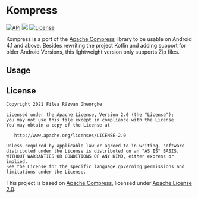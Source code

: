 # Kompress
[![API](https://img.shields.io/badge/API-16%2B-brightgreen.svg?style=flat)](https://android-arsenal.com/api?level=16)
[![](https://jitpack.io/v/TheLuckyCoder/Kompress.svg)](https://jitpack.io/#TheLuckyCoder/Kompress)
[![License](https://img.shields.io/badge/license-Apache%202.0-blue.svg)](https://github.com/vipulasri/Timeline-View/blob/master/LICENSE)

Kompress is a port of the [Apache Compress](https://github.com/apache/commons-compress) library to be usable on Android 4.1 and above.
Besides rewriting the project Kotlin and adding support for older Android Versions, this lightweight version only supports Zip files. 

## Usage

## License

```
Copyright 2021 Filea Răzvan Gheorghe

Licensed under the Apache License, Version 2.0 (the "License");
you may not use this file except in compliance with the License.
You may obtain a copy of the License at

   http://www.apache.org/licenses/LICENSE-2.0

Unless required by applicable law or agreed to in writing, software
distributed under the License is distributed on an "AS IS" BASIS,
WITHOUT WARRANTIES OR CONDITIONS OF ANY KIND, either express or implied.
See the License for the specific language governing permissions and
limitations under the License.
```

This project is based on [Apache Compress](https://github.com/apache/commons-compress), licensed under [Apache License 2.0](https://github.com/apache/commons-compress/blob/master/LICENSE.txt).

